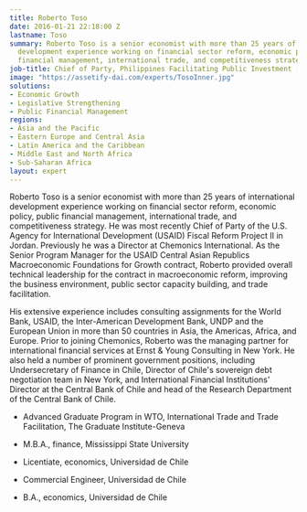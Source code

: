 ```yaml
---
title: Roberto Toso
date: 2016-01-21 22:18:00 Z
lastname: Toso
summary: Roberto Toso is a senior economist with more than 25 years of international
  development experience working on financial sector reform, economic policy, public
  financial management, international trade, and competitiveness strategy.
job-title: Chief of Party, Philippines Facilitating Public Investment (FPI) Project
image: "https://assetify-dai.com/experts/TosoInner.jpg"
solutions:
- Economic Growth
- Legislative Strengthening
- Public Financial Management
regions:
- Asia and the Pacific
- Eastern Europe and Central Asia
- Latin America and the Caribbean
- Middle East and North Africa
- Sub-Saharan Africa
layout: expert
---
```


Roberto Toso is a senior economist with more than 25 years of international development experience working on financial sector reform, economic policy, public financial management, international trade, and competitiveness strategy. He was most recently Chief of Party of the U.S. Agency for International Development (USAID) Fiscal Reform Project II in Jordan. Previously he was a Director at Chemonics International. As the Senior Program Manager for the USAID Central Asian Republics Macroeconomic Foundations for Growth contract, Roberto provided overall technical leadership for the contract in macroeconomic reform, improving the business environment, public sector capacity building, and trade facilitation.

His extensive experience includes consulting assignments for the World Bank, USAID, the Inter-American Development Bank, UNDP and the European Union in more than 50 countries in Asia, the Americas, Africa, and Europe. Prior to joining Chemonics, Roberto was the managing partner for international financial services at Ernst & Young Consulting in New York. He also held a number of prominent government positions, including Undersecretary of Finance in Chile, Director of Chile's sovereign debt negotiation team in New York, and International Financial Institutions' Director at the Central Bank of Chile and head of the Research Department of the Central Bank of Chile.

* Advanced Graduate Program in WTO, International Trade and Trade Facilitation, The Graduate Institute-Geneva

* M.B.A., finance, Mississippi State University

* Licentiate, economics, Universidad de Chile

* Commercial Engineer, Universidad de Chile

* B.A., economics, Universidad de Chile